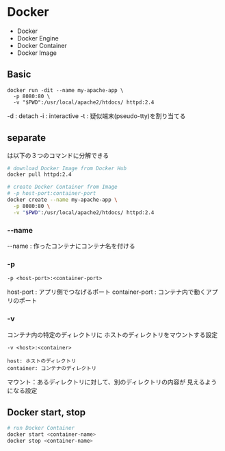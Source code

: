 # Docker

- Docker
- Docker Engine
- Docker Container
- Docker Image

## Basic

```
docker run -dit --name my-apache-app \
  -p 8080:80 \
  -v "$PWD":/usr/local/apache2/htdocs/ httpd:2.4
```

-d : detach
-i : interactive
-t : 疑似端末(pseudo-tty)を割り当てる

## separate

は以下の３つのコマンドに分解できる

```bash
# download Docker Image from Docker Hub
docker pull httpd:2.4
```

```bash
# create Docker Container from Image
# -p host-port:container-port
docker create --name my-apache-app \
  -p 8080:80 \
  -v "$PWD":/usr/local/apache2/htdocs/ httpd:2.4
```

### --name

--name : 作ったコンテナにコンテナ名を付ける

### -p

```
-p <host-port>:<container-port>
```

host-port : アプリ側でつなげるポート
container-port : コンテナ内で動くアプリのポート

### -v

コンテナ内の特定のディレクトリに
ホストのディレクトリをマウントする設定

```
-v <host>:<container>

host: ホストのディレクトリ
container: コンテナのディレクトリ
```

マウント：あるディレクトリに対して、別のディレクトリの内容が
見えるようになる設定

## Docker start, stop

```bash
# run Docker Container
docker start <container-name>
docker stop <container-name>
```
